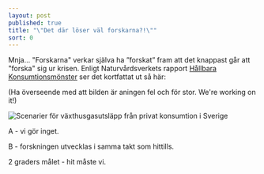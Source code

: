 ```yaml
---
layout: post
published: true
title: "\"Det där löser väl forskarna?!\""
sort: 0
---
```





Mnja... "Forskarna" verkar själva ha ”forskat” fram att det knappast går att "forska" sig ur krisen. Enligt Naturvårdsverkets rapport [Hållbara Konsumtionsmönster](https://www.naturvardsverket.se/Documents/publikationer6400/978-91-620-6653-6.pdf?pid=14404) ser det kortfattat ut så här:

(Ha överseende med att bilden är aningen fel och för stor. We're working on it!)

![Scenarier för växthusgasutsläpp från privat konsumtion i Sverige]({{site.baseurl}}/images/2gradersmålet.jpg)

A - vi gör inget.

B - forskningen utvecklas i samma takt som hittills.

2 graders målet - hit måste vi.
